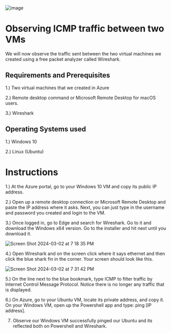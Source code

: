 ![image](https://github.com/Chillsoda/observing-icmp-traffic/assets/161760771/b21a6713-8741-42a2-844a-8ac4f381d943)

<h1> Observing ICMP traffic between two VMs</h1> 

We will now observe the traffic sent between the two virtual machines we created using a free packet analyzer called Wireshark. 

<h2> Requirements and Prerequisites </h2> 

1.) Two virtual machines that we created in Azure 

2.) Remote desktop command or Microsoft Remote Desktop for macOS users. 

3.) Wireshark 

<h2> Operating Systems used </h2> 

1.) Windows 10 

2.) Linux (Ubuntu) 

<h1> Instructions </h1>

1.) At the Azure portal, go to your Windows 10 VM and copy its public IP address. 

2.) Open up a remote desktop connection or Microsoft Remote Desktop and paste the IP address where it asks. Next, you can just type in the username and password you created and login to the VM. 

3.) Once logged in, go to Edge and search for Wireshark. Go to it and download the Windows x64 version. Go to the installer and hit next until you download it. 

![Screen Shot 2024-03-02 at 7 18 35 PM](https://github.com/Chillsoda/observing-icmp-traffic/assets/161760771/7007979b-55a3-4071-bfa0-1480e65de106) 

4.) Open Wireshark and on the screen click where it says ethernet and then click the blue shark fin in the corner. Your screen should look like this. 

![Screen Shot 2024-03-02 at 7 31 42 PM](https://github.com/Chillsoda/observing-icmp-traffic/assets/161760771/ccf097c7-e064-4537-b8b0-c7c4b9482473) 

5.) On the line next to the blue bookmark, type ICMP to filter traffic by Internet Control Message Protocol. Notice there is no longer any traffic that is displayed. 

6.) On Azure, go to your Ubuntu VM, locate its private address, and copy it. On your Windows VM, open up the Powershell app and type: ping [IP address]. 

7. Observe our Windows VM successfully pinged our Ubuntu and its reflected both on Powershell and Wireshark. 



